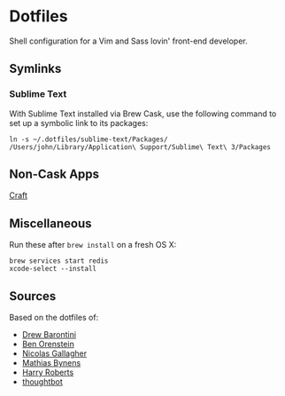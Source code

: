 Dotfiles
========

Shell configuration for a Vim and Sass lovin' front-end developer.

Symlinks
--------

### Sublime Text

With Sublime Text installed via Brew Cask, use the following command to set up a
symbolic link to its packages:

```shell
ln -s ~/.dotfiles/sublime-text/Packages/ /Users/john/Library/Application\ Support/Sublime\ Text\ 3/Packages
```

Non-Cask Apps
-------------

[Craft][craft]

Miscellaneous
-------------

Run these after `brew install` on a fresh OS X:

```shell
brew services start redis
xcode-select --install
```

Sources
-------

Based on the dotfiles of:

- [Drew Barontini][drew]
- [Ben Orenstein][ben]
- [Nicolas Gallagher][necolas]
- [Mathias Bynens][mathias]
- [Harry Roberts][harry]
- [thoughtbot][thoughtbot]


[ben]: https://github.com/r00k/dotfiles
[craft]: https://s3.amazonaws.com/www-assets.invisionapp.com/labs/craft/manager/CraftInstaller.zip
[drew]: https://github.com/drewbarontini/dotfiles
[harry]: https://github.com/csswizardry/dotfiles
[mathias]: https://github.com/mathiasbynens/dotfiles
[necolas]: https://github.com/necolas/dotfiles
[thoughtbot]: https://github.com/thoughtbot/dotfiles
